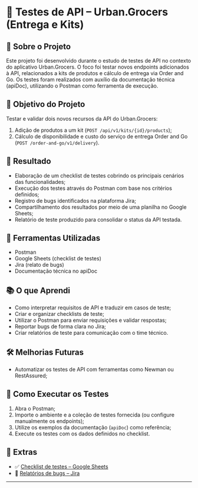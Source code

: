 # 📝 Testes de API – Urban.Grocers (Entrega e Kits)

## 📌 Sobre o Projeto

Este projeto foi desenvolvido durante o estudo de testes de API no contexto do aplicativo Urban.Grocers. O foco foi testar novos endpoints adicionados à API, relacionados a kits de produtos e cálculo de entrega via Order and Go. Os testes foram realizados com auxílio da documentação técnica (apiDoc), utilizando o Postman como ferramenta de execução.

## 🎯 Objetivo do Projeto

Testar e validar dois novos recursos da API do Urban.Grocers:
1. Adição de produtos a um kit (`POST /api/v1/kits/{id}/products`);
2. Cálculo de disponibilidade e custo do serviço de entrega Order and Go (`POST /order-and-go/v1/delivery`).

## 🧾 Resultado

- Elaboração de um checklist de testes cobrindo os principais cenários das funcionalidades;
- Execução dos testes através do Postman com base nos critérios definidos;
- Registro de bugs identificados na plataforma Jira;
- Compartilhamento dos resultados por meio de uma planilha no Google Sheets;
- Relatório de teste produzido para consolidar o status da API testada.

## 🔧 Ferramentas Utilizadas

- Postman  
- Google Sheets (checklist de testes)  
- Jira (relato de bugs)  
- Documentação técnica no apiDoc  

## 📚 O que Aprendi

- Como interpretar requisitos de API e traduzir em casos de teste;
- Criar e organizar checklists de teste;
- Utilizar o Postman para enviar requisições e validar respostas;
- Reportar bugs de forma clara no Jira;
- Criar relatórios de teste para comunicação com o time técnico.

## 🛠️ Melhorias Futuras

- Automatizar os testes de API com ferramentas como Newman ou RestAssured;

## 🚀 Como Executar os Testes

1. Abra o Postman;
2. Importe o ambiente e a coleção de testes fornecida (ou configure manualmente os endpoints);
3. Utilize os exemplos da documentação (`apiDoc`) como referência;
4. Execute os testes com os dados definidos no checklist.

## 📂 Extras

- ✅ [Checklist de testes – Google Sheets]([https://docs.google.com/spreadsheets/d/SEU_LINK_AQUI](https://docs.google.com/spreadsheets/d/1to5l7gcZbPaLRpjes2cyLjXu4T6rHYGv/edit?usp=sharing&ouid=117698170295509867083&rtpof=true&sd=true))  
- 🐞 [Relatórios de bugs – Jira](https://celiadepaivabruno.atlassian.net/jira/software/c/projects/S4/issues?jql=project%20%3D%20%22S4%22%20ORDER%20BY%20created%20DESC)

---
